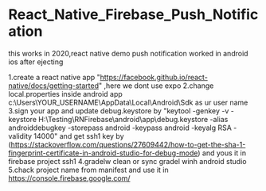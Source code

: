 # React_Native_Firebase_Push_Notification
 this works in 2020,react native demo push notification worked in android ios after ejecting


1.create a react native app "https://facebook.github.io/react-native/docs/getting-started" ,here we dont use expo
2.change local.properties inside android app c:\Users\YOUR_USERNAME\AppData\Local\Android\Sdk as ur user name
3.sign your app and update debug.keystore by "keytool -genkey -v -keystore H:\Testing\RNFirebase\android\app\debug.keystore -alias androiddebugkey -storepass android -keypass android -keyalg RSA -validity 14000"
and get ssh1 key by (https://stackoverflow.com/questions/27609442/how-to-get-the-sha-1-fingerprint-certificate-in-android-studio-for-debug-mode)
and yous it in firebase project ssh1
4.gradelw clean or sync gradel winh android studio
5.chack project name from manifest and use it in https://console.firebase.google.com/
